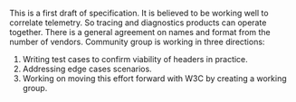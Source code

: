 This is a first draft of specification. It is believed to be working well to correlate telemetry. So tracing and diagnostics products can operate together. There is a general agreement on names and format from the number of vendors. Community group is working in three directions:

1. Writing test cases to confirm viability of headers in practice.
2. Addressing edge cases scenarios.
3. Working on moving this effort forward with W3C by creating a working group.
